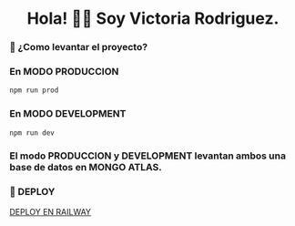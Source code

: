 <h1 align="center">Hola! 👋🏽 Soy Victoria Rodriguez.</h1>

<h3> 🌱 ¿Como levantar el proyecto? </h3>

### En MODO PRODUCCION

```bash
npm run prod
```

### En MODO DEVELOPMENT

```bash
npm run dev
```

### El modo PRODUCCION y DEVELOPMENT levantan ambos una base de datos en MONGO ATLAS. 

### 🚀 DEPLOY
<a href=https://backendnode-production-7aa2.up.railway.app/ >DEPLOY EN RAILWAY</a>